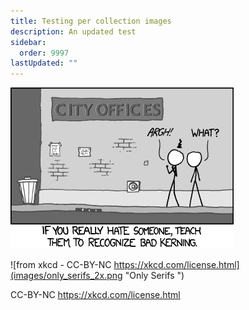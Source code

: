 ```yaml
---
title: Testing per collection images
description: An updated test
sidebar:
  order: 9997
lastUpdated: ""
---
```


![](images/kerning.png)

![from xkcd - CC-BY-NC https://xkcd.com/license.html](images/only_serifs_2x.png "Only Serifs ")

CC-BY-NC https://xkcd.com/license.html
